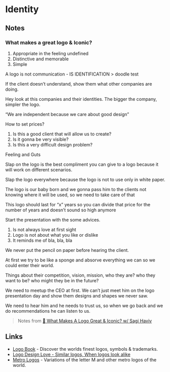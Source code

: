 
# Identity

## Notes

### What makes a great logo & Iconic?
1. Appropriate in the feeling
undefined
2. Distinctive and memorable
3. Simple

A logo is not communication - IS IDENTIFICATION &gt; doodle test

If the client doesn’t understand, show them what other companies are doing.

Hey look at this companies and their identities. The bigger the company, simpler the logo.

“We are independent because we care about good design”

How to set prices?

1. Is this a good client that will allow us to create?
2. Is it gonna be very visible?
3. Is this a very difficult design problem?

Feeling and Guts

Slap on the logo is the best compliment you can give to a logo because it will work on different scenarios.

Slap the logo everywhere because the logo is not to use only in white paper.

The logo is our baby born and we gonna pass him to the clients not knowing where it will be used, so we need to take care of that

This logo should last for “x” years so you can divide that price for the number of years and doesn’t sound so high anymore

Start the presentation with the some advices.

1. Is not always love at first sight
2. Logo is not about what you like or dislike
3. It reminds me of bla, bla, bla

We never put the pencil on paper before hearing the client.

At first we try to be like a sponge and absorve everything we can so we could enter their world.

Things about their competition, vision, mission, who they are? who they want to be? who might they be in the future?

We need to meetup the CEO at first. We can’t just meet him on the logo presentation day and show them designs and shapes we never saw.

We need to hear him and he needs to trust us, so when we go back and we do recommendations he can listen to us.

> Notes from [🔴 What Makes A Logo Great & Iconic? w/ Sagi Haviv](https://youtu.be/Fz-XGd8EX3U)



## Links

* [Logo Book](http://www.logobook.com/) - Discover the worlds finest logos, symbols & trademarks.
* [Logo Design Love - Similar logos, When logos look alike](https://www.logodesignlove.com/similar-original-logos)
* [Metro Logos](http://mic-ro.com/metro/metrologos.html) - Variations of the letter M and other metro logos of the world.
